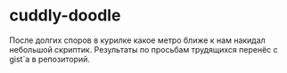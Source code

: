 # cuddly-doodle

После долгих споров в курилке какое метро ближе к нам накидал небольшой скриптик. Результаты по просьбам трудящихся перенёс с gist`a  в репозиторий.